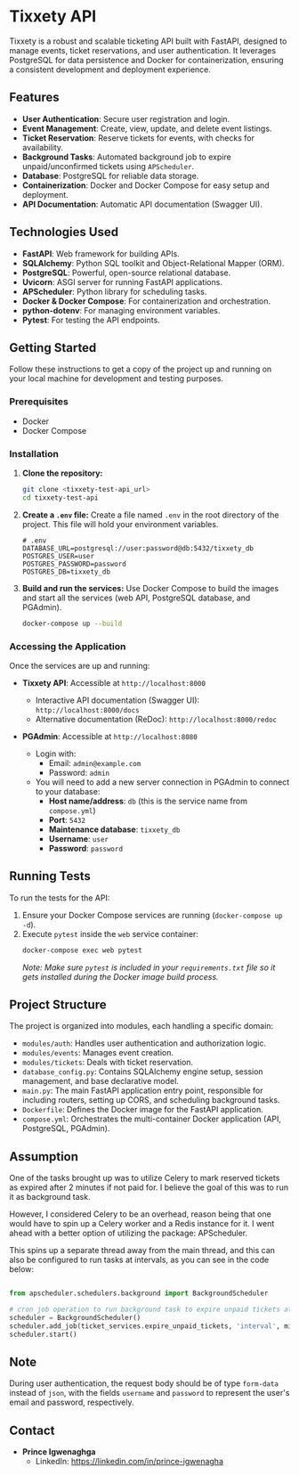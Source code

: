# Tixxety API

Tixxety is a robust and scalable ticketing API built with FastAPI, designed to manage events, ticket reservations, and user authentication. It leverages PostgreSQL for data persistence and Docker for containerization, ensuring a consistent development and deployment experience.

## Features

*   **User Authentication**: Secure user registration and login.
*   **Event Management**: Create, view, update, and delete event listings.
*   **Ticket Reservation**: Reserve tickets for events, with checks for availability.
*   **Background Tasks**: Automated background job to expire unpaid/unconfirmed tickets using `APScheduler`.
*   **Database**: PostgreSQL for reliable data storage.
*   **Containerization**: Docker and Docker Compose for easy setup and deployment.
*   **API Documentation**: Automatic API documentation (Swagger UI).

## Technologies Used

*   **FastAPI**: Web framework for building APIs.
*   **SQLAlchemy**: Python SQL toolkit and Object-Relational Mapper (ORM).
*   **PostgreSQL**: Powerful, open-source relational database.
*   **Uvicorn**: ASGI server for running FastAPI applications.
*   **APScheduler**: Python library for scheduling tasks.
*   **Docker & Docker Compose**: For containerization and orchestration.
*   **python-dotenv**: For managing environment variables.
*   **Pytest**: For testing the API endpoints.

## Getting Started

Follow these instructions to get a copy of the project up and running on your local machine for development and testing purposes.

### Prerequisites

*   Docker
*   Docker Compose

### Installation

1.  **Clone the repository:**
    ```bash
    git clone <tixxety-test-api_url>
    cd tixxety-test-api
    ```

2.  **Create a `.env` file:**
    Create a file named `.env` in the root directory of the project. This file will hold your environment variables.
    ```
    # .env
    DATABASE_URL=postgresql://user:password@db:5432/tixxety_db
    POSTGRES_USER=user
    POSTGRES_PASSWORD=password
    POSTGRES_DB=tixxety_db
    ```


3.  **Build and run the services:**
    Use Docker Compose to build the images and start all the services (web API, PostgreSQL database, and PGAdmin).
    ```bash
    docker-compose up --build 
    ```
### Accessing the Application

Once the services are up and running:

*   **Tixxety API**: Accessible at `http://localhost:8000`
    *   Interactive API documentation (Swagger UI): `http://localhost:8000/docs`
    *   Alternative documentation (ReDoc): `http://localhost:8000/redoc`

*   **PGAdmin**: Accessible at `http://localhost:8080`
    *   Login with:
        *   Email: `admin@example.com`
        *   Password: `admin`
    *   You will need to add a new server connection in PGAdmin to connect to your database:
        *   **Host name/address**: `db` (this is the service name from `compose.yml`)
        *   **Port**: `5432`
        *   **Maintenance database**: `tixxety_db`
        *   **Username**: `user`
        *   **Password**: `password`

## Running Tests

To run the tests for the API:

1.  Ensure your Docker Compose services are running (`docker-compose up -d`).
2.  Execute `pytest` inside the `web` service container:
    ```bash
    docker-compose exec web pytest
    ```
    *Note: Make sure `pytest` is included in your `requirements.txt` file so it gets installed during the Docker image build process.*

## Project Structure

The project is organized into modules, each handling a specific domain:

*   `modules/auth`: Handles user authentication and authorization logic.
*   `modules/events`: Manages event creation.
*   `modules/tickets`: Deals with ticket reservation.
*   `database_config.py`: Contains SQLAlchemy engine setup, session management, and base declarative model.
*   `main.py`: The main FastAPI application entry point, responsible for including routers, setting up CORS, and scheduling background tasks.
*   `Dockerfile`: Defines the Docker image for the FastAPI application.
*   `compose.yml`: Orchestrates the multi-container Docker application (API, PostgreSQL, PGAdmin).

## Assumption
One of the tasks brought up was to utilize Celery to mark reserved tickets as expired after 2 minutes if not paid for. I believe the goal of this was to run it  as background task. 

However, I considered Celery to be an overhead, reason being that one would have to spin up a Celery worker and a Redis instance for it. I went ahead with a better option of utilizing the package: APScheduler. 

This spins up a separate thread away from the main thread, and this can also be configured to run tasks at intervals, as you can see in the code below:
```python

from apscheduler.schedulers.background import BackgroundScheduler

# cron job operation to run background task to expire unpaid tickets at 1-minute intervals
scheduler = BackgroundScheduler()
scheduler.add_job(ticket_services.expire_unpaid_tickets, 'interval', minutes=1) 
scheduler.start()
```

## Note
During user authentication, the request body should be of type `form-data` instead of `json`, with the fields `username` and `password` to represent the user's email and password, respectively.


## Contact

*   **Prince Igwenaghga**
    *   LinkedIn: https://linkedin.com/in/prince-igwenagha
